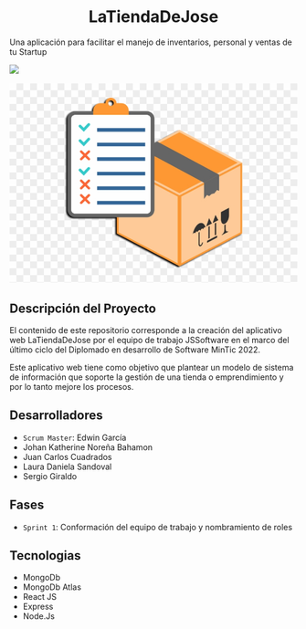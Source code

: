 <h1 align="center"> LaTiendaDeJose </h1>

Una aplicación para facilitar el manejo de inventarios, personal y ventas de tu Startup

 <p align="left">
   <img src="https://img.shields.io/badge/Status-En%20desarrollo-yellowgreen">
</p>

![LaTiendaDeJose](https://github.com/JSSOFTWARE4/LaTiendaDeJose/blob/master/logoc4.png)

## Descripción del Proyecto
El contenido de este repositorio corresponde a la creación del aplicativo web LaTiendaDeJose por el equipo de trabajo JSSoftware en el marco del último ciclo del Diplomado en desarrollo de Software MinTic 2022.
 
Este aplicativo web tiene como objetivo que plantear un modelo de sistema de información que soporte la gestión de una tienda o emprendimiento y por lo tanto mejore los procesos. 

## Desarrolladores
- `Scrum Master`: Edwin García
- Johan Katherine Noreña Bahamon 
- Juan Carlos Cuadrados
- Laura Daniela Sandoval
- Sergio Giraldo

## Fases
- `Sprint 1`: Conformación del equipo de trabajo y nombramiento de roles

## Tecnologias
- MongoDb
- MongoDb Atlas
- React JS
- Express
- Node.Js
 

